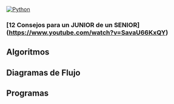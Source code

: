 [![Python](https://img.shields.io/badge/Python-3.11+-yellow?style=for-the-badge&logo=python&logoColor=white&labelColor=101010)](https://python.org)

### [12 Consejos para un JUNIOR de un SENIOR] (https://www.youtube.com/watch?v=SavaU66KxQY)

## Algoritmos


## Diagramas de Flujo


## Programas



